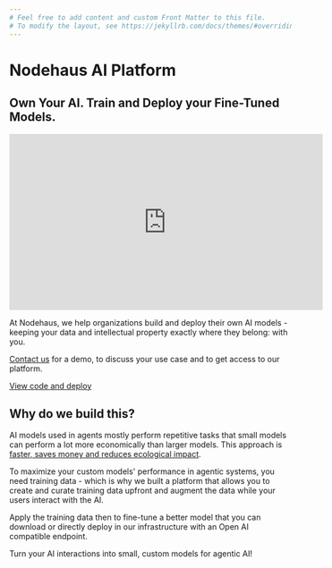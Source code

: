 ```yaml
---
# Feel free to add content and custom Front Matter to this file.
# To modify the layout, see https://jekyllrb.com/docs/themes/#overriding-theme-defaults
---
```


# Nodehaus AI Platform

## Own Your AI. Train and Deploy your Fine-Tuned Models.

<iframe title="Nodehaus AI Platform Walkthrough" width="560" height="315" src="https://clip.place/videos/embed/gGTGkzkXmdpo5SRJLZJsVW" style="border: 0px;" allow="fullscreen" sandbox="allow-same-origin allow-scripts allow-popups allow-forms"></iframe>

At Nodehaus, we help organizations build and deploy their own AI models -
keeping your data and intellectual property exactly where they belong: with you.

[Contact us](https://www.nodehaus.io/#contact) for a demo, to discuss your use
case and to get access to our platform.

[View code and deploy](https://github.com/Nodehaus/ai-platform)

## Why do we build this?

AI models used in agents mostly perform repetitive tasks that small models can
perform a lot more economically than larger models. This approach is
[faster, saves money and reduces ecological impact](https://research.nvidia.com/labs/lpr/slm-agents/).

To maximize your custom models' performance in agentic systems, you need
training data - which is why we built a platform that allows you to create and
curate training data upfront and augment the data while your users interact with
the AI.

Apply the training data then to fine-tune a better model that you can download
or directly deploy in our infrastructure with an Open AI compatible endpoint.

Turn your AI interactions into small, custom models for agentic AI!
